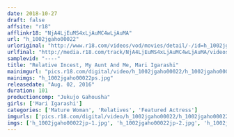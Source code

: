 ```yaml
---
date: 2018-10-27
draft: false
affsite: "r18"
afflinkr18: "NjA4LjEuMS4xLjAuMC4wLjAuMA"
url: "h_1002jgaho00022"
urloriginal: "http://www.r18.com/videos/vod/movies/detail/-/id=h_1002jgaho00022"
urlfinal: "http://media.r18.com/track/NjA4LjEuMS4xLjAuMC4wLjAuMA/videos/vod/movies/detail/-/id=h_1002jgaho00022"
samplevid: "----"
title: "Relative Incest, My Aunt And Me, Mari Igarashi"
mainimgurl: "pics.r18.com/digital/video/h_1002jgaho00022/h_1002jgaho00022ps.jpg"
mainimgs: "h_1002jgaho00022ps.jpg"
releasedate: "Aug. 02, 2016"
duration: 101
productioncomp: "Jukujo Gahousha"
girls: ['Mari Igarashi']
categories: ['Mature Woman', 'Relatives', 'Featured Actress']
imgurls: ['pics.r18.com/digital/video/h_1002jgaho00022/h_1002jgaho00022jp-1.jpg', 'pics.r18.com/digital/video/h_1002jgaho00022/h_1002jgaho00022jp-2.jpg', 'pics.r18.com/digital/video/h_1002jgaho00022/h_1002jgaho00022jp-3.jpg', 'pics.r18.com/digital/video/h_1002jgaho00022/h_1002jgaho00022jp-4.jpg', 'pics.r18.com/digital/video/h_1002jgaho00022/h_1002jgaho00022jp-5.jpg', 'pics.r18.com/digital/video/h_1002jgaho00022/h_1002jgaho00022jp-6.jpg', 'pics.r18.com/digital/video/h_1002jgaho00022/h_1002jgaho00022jp-7.jpg', 'pics.r18.com/digital/video/h_1002jgaho00022/h_1002jgaho00022jp-8.jpg', 'pics.r18.com/digital/video/h_1002jgaho00022/h_1002jgaho00022jp-9.jpg', 'pics.r18.com/digital/video/h_1002jgaho00022/h_1002jgaho00022jp-10.jpg', 'pics.r18.com/digital/video/h_1002jgaho00022/h_1002jgaho00022jp-11.jpg', 'pics.r18.com/digital/video/h_1002jgaho00022/h_1002jgaho00022jp-12.jpg', 'pics.r18.com/digital/video/h_1002jgaho00022/h_1002jgaho00022jp-13.jpg', 'pics.r18.com/digital/video/h_1002jgaho00022/h_1002jgaho00022jp-14.jpg', 'pics.r18.com/digital/video/h_1002jgaho00022/h_1002jgaho00022jp-15.jpg', 'pics.r18.com/digital/video/h_1002jgaho00022/h_1002jgaho00022jp-16.jpg', 'pics.r18.com/digital/video/h_1002jgaho00022/h_1002jgaho00022jp-17.jpg', 'pics.r18.com/digital/video/h_1002jgaho00022/h_1002jgaho00022jp-18.jpg', 'pics.r18.com/digital/video/h_1002jgaho00022/h_1002jgaho00022jp-19.jpg', 'pics.r18.com/digital/video/h_1002jgaho00022/h_1002jgaho00022jp-20.jpg']
imgs: ['h_1002jgaho00022jp-1.jpg', 'h_1002jgaho00022jp-2.jpg', 'h_1002jgaho00022jp-3.jpg', 'h_1002jgaho00022jp-4.jpg', 'h_1002jgaho00022jp-5.jpg', 'h_1002jgaho00022jp-6.jpg', 'h_1002jgaho00022jp-7.jpg', 'h_1002jgaho00022jp-8.jpg', 'h_1002jgaho00022jp-9.jpg', 'h_1002jgaho00022jp-10.jpg', 'h_1002jgaho00022jp-11.jpg', 'h_1002jgaho00022jp-12.jpg', 'h_1002jgaho00022jp-13.jpg', 'h_1002jgaho00022jp-14.jpg', 'h_1002jgaho00022jp-15.jpg', 'h_1002jgaho00022jp-16.jpg', 'h_1002jgaho00022jp-17.jpg', 'h_1002jgaho00022jp-18.jpg', 'h_1002jgaho00022jp-19.jpg', 'h_1002jgaho00022jp-20.jpg']
---
```

